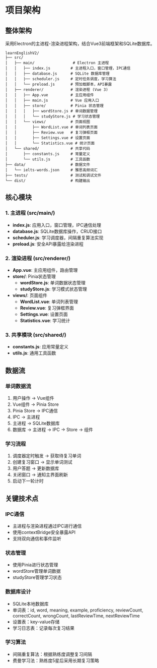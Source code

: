 # 项目架构

## 整体架构
采用Electron的主进程-渲染进程架构，结合Vue3前端框架和SQLite数据库。

```
learnEnglishV2/
├── src/
│   ├── main/                 # Electron 主进程
│   │   ├── index.js         # 主进程入口，窗口管理，IPC通信
│   │   ├── database.js      # SQLite 数据库管理
│   │   ├── scheduler.js     # 定时任务调度，学习算法
│   │   └── preload.js       # 预加载脚本，API暴露
│   ├── renderer/            # 渲染进程 (Vue 3)
│   │   ├── App.vue          # 主应用组件
│   │   ├── main.js          # Vue 应用入口
│   │   ├── store/           # Pinia 状态管理
│   │   │   ├── wordStore.js # 单词数据管理
│   │   │   └── studyStore.js # 学习状态管理
│   │   └── views/           # 页面视图
│   │       ├── WordList.vue # 单词列表页面
│   │       ├── Review.vue   # 复习弹框页面
│   │       ├── Settings.vue # 设置页面
│   │       └── Statistics.vue # 统计页面
│   └── shared/              # 共享代码
│       ├── constants.js     # 常量定义
│       └── utils.js         # 工具函数
├── data/                    # 数据文件
│   └── ielts-words.json     # 雅思高频词汇
├── tests/                   # 测试和调试文件
└── dist/                    # 构建输出
```

## 核心模块

### 1. 主进程 (src/main/)
- **index.js**: 应用入口，窗口管理，IPC通信处理
- **database.js**: SQLite数据库操作，CRUD接口
- **scheduler.js**: 学习调度器，间隔重复算法实现
- **preload.js**: 安全API暴露给渲染进程

### 2. 渲染进程 (src/renderer/)
- **App.vue**: 主应用组件，路由管理
- **store/**: Pinia状态管理
  - **wordStore.js**: 单词数据状态管理
  - **studyStore.js**: 学习模式状态管理
- **views/**: 页面组件
  - **WordList.vue**: 单词列表管理
  - **Review.vue**: 复习弹框界面
  - **Settings.vue**: 设置页面
  - **Statistics.vue**: 学习统计

### 3. 共享模块 (src/shared/)
- **constants.js**: 应用常量定义
- **utils.js**: 通用工具函数

## 数据流

### 单词数据流
1. 用户操作 → Vue组件
2. Vue组件 → Pinia Store
3. Pinia Store → IPC通信
4. IPC → 主进程
5. 主进程 → SQLite数据库
6. 数据库 → 主进程 → IPC → Store → 组件

### 学习流程
1. 调度器定时触发 → 获取待复习单词
2. 创建复习窗口 → 显示单词测试
3. 用户答题 → 更新数据库
4. 关闭窗口 → 通知主界面刷新
5. 启动下一轮计时

## 关键技术点

### IPC通信
- 主进程与渲染进程通过IPC进行通信
- 使用contextBridge安全暴露API
- 支持双向通信和事件监听

### 状态管理
- 使用Pinia进行状态管理
- wordStore管理单词数据
- studyStore管理学习状态

### 数据库设计
- SQLite本地数据库
- 单词表：id, word, meaning, example, proficiency, reviewCount, correctCount, wrongCount, lastReviewTime, nextReviewTime
- 设置表：key-value存储
- 学习日志表：记录每次复习结果

### 学习算法
- 间隔重复算法：根据熟练度调整复习间隔
- 费曼学习法：熟练度5星后采用长期复习策略 